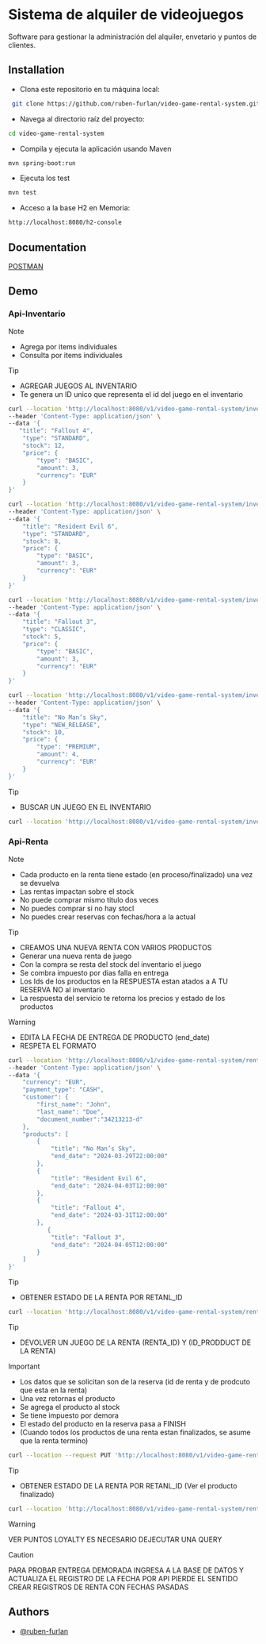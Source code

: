 
# Sistema de alquiler de videojuegos

Software para gestionar la administración del alquiler, envetario y puntos de clientes.

## Installation

- Clona este repositorio en tu máquina local:

```bash
 git clone https://github.com/ruben-furlan/video-game-rental-system.git
```
    
- Navega al directorio raíz del proyecto:

```bash
cd video-game-rental-system
```

- Compila y ejecuta la aplicación usando Maven

```bash
mvn spring-boot:run
```

- Ejecuta los test


```bash
mvn test
```

- Acceso a la base H2 en Memoria:

```bash
http://localhost:8080/h2-console
```


## Documentation

[POSTMAN](https://documenter.getpostman.com/view/5508639/2sA35G4hCs#intro)



## Demo


### Api-Inventario
> [!NOTE] 
> - Agrega por items individuales
> - Consulta por items individuales

> [!TIP] 
> - AGREGAR JUEGOS AL INVENTARIO
> - Te genera un ID unico que representa el id del juego en el inventario

```bash
curl --location 'http://localhost:8080/v1/video-game-rental-system/inventory' \
--header 'Content-Type: application/json' \
--data '{
   "title": "Fallout 4",
    "type": "STANDARD",
    "stock": 12,
    "price": {
        "type": "BASIC",
        "amount": 3,
        "currency": "EUR"
    }
}'
```

```bash
curl --location 'http://localhost:8080/v1/video-game-rental-system/inventory' \
--header 'Content-Type: application/json' \
--data '{
    "title": "Resident Evil 6",
    "type": "STANDARD",
    "stock": 8,
    "price": {
        "type": "BASIC",
        "amount": 3,
        "currency": "EUR"
    }
}'
```

```bash
curl --location 'http://localhost:8080/v1/video-game-rental-system/inventory' \
--header 'Content-Type: application/json' \
--data '{
    "title": "Fallout 3",
    "type": "CLASSIC",
    "stock": 5,
    "price": {
        "type": "BASIC",
        "amount": 3,
        "currency": "EUR"
    }
}'
```

```bash
curl --location 'http://localhost:8080/v1/video-game-rental-system/inventory' \
--header 'Content-Type: application/json' \
--data '{
    "title": "No Man’s Sky",
    "type": "NEW_RELEASE",
    "stock": 10,
    "price": {
        "type": "PREMIUM",
        "amount": 4,
        "currency": "EUR"
    }
}'
```
> [!TIP] 
> - BUSCAR UN JUEGO EN EL INVENTARIO

```bash
curl --location 'http://localhost:8080/v1/video-game-rental-system/inventory/1'
```

### Api-Renta
> [!NOTE] 
> - Cada producto en la renta tiene estado (en proceso/finalizado) una vez se devuelva
> - Las rentas impactan sobre el stock
> - No puede comprar mismo titulo dos veces
> - No puedes comprar si no hay stocl
> - No puedes crear reservas con fechas/hora a la actual

> [!TIP] 
> - CREAMOS UNA NUEVA RENTA CON VARIOS PRODUCTOS
> - Generar una nueva renta de juego
> - Con la compra se resta del stock del inventario el juego
> - Se combra impuesto por dias falla en entrega
> - Los Ids de los productos en la RESPUESTA estan atados a A TU RESERVA NO al inventario
> - La respuesta del servicio te retorna los precios y estado de los productos

> [!WARNING] 
> - EDITA LA FECHA DE ENTREGA DE PRODUCTO (end_date)
>  - RESPETA EL FORMATO

```bash
curl --location 'http://localhost:8080/v1/video-game-rental-system/rental' \
--header 'Content-Type: application/json' \
--data '{
    "currency": "EUR",
    "payment_type": "CASH",
    "customer": {
        "first_name": "John",
        "last_name": "Doe",
        "document_number":"34213213-d"
    },
    "products": [
        {
            "title": "No Man’s Sky",
            "end_date": "2024-03-29T22:00:00"
        },
        {
            "title": "Resident Evil 6",
            "end_date": "2024-04-03T12:00:00"
        },
        {
            "title": "Fallout 4",
            "end_date": "2024-03-31T12:00:00"
        },
           {
            "title": "Fallout 3",
            "end_date": "2024-04-05T12:00:00"
        }
    ]
}'
```

> [!TIP] 
> - OBTENER ESTADO DE LA RENTA POR RETANL_ID
```bash
curl --location 'http://localhost:8080/v1/video-game-rental-system/rental/1'
```

> [!TIP] 
> - DEVOLVER UN JUEGO DE LA RENTA (RENTA_ID) Y (ID_PRODDUCT DE LA RENTA)

> [!IMPORTANT] 
> - Los datos que se solicitan son de la reserva (id de renta y de prodcuto que esta en la renta)
> - Una vez retornas el producto
> - Se agrega el producto al stock
> - Se tiene impuesto por demora
> - El estado del producto en la reserva pasa a FINISH
> - (Cuando todos los productos de una renta estan finalizados, se asume que la renta termino)

```bash
curl --location --request PUT 'http://localhost:8080/v1/video-game-rental-system/rental/1/hand-back/game?product_id=4'
```


> [!TIP] 
> - OBTENER ESTADO DE LA RENTA POR RETANL_ID  (Ver el producto finalizado)
```bash
curl --location 'http://localhost:8080/v1/video-game-rental-system/rental/1'
```


> [!WARNING] 
> VER PUNTOS LOYALTY ES NECESARIO DEJECUTAR UNA QUERY 

> [!CAUTION] 
> PARA PROBAR ENTREGA DEMORADA INGRESA A LA BASE DE DATOS Y ACTUALIZA EL REGISTRO DE LA FECHA
> POR API PIERDE EL SENTIDO CREAR REGISTROS DE RENTA CON FECHAS PASADAS


## Authors

- [@ruben-furlan](https://github.com/ruben-furlan)

